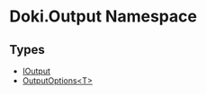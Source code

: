 # Doki.Output Namespace

## Types

- [IOutput](Doki.Output.IOutput.md)
- [OutputOptions&lt;T&gt;](Doki.Output.OutputOptions_1.md)


